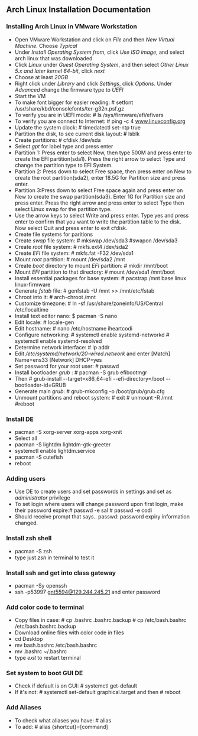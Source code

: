 ## Arch Linux Installation Documentation



### Installing Arch Linux in VMware Workstation


- Open VMware Workstation and click on _File_ and then _New Virtual Machine_. Choose _Typical_ 
- Under _Install Operating System from_, click _Use ISO image_, and select arch linux that was downloaded
- Click _Linux_ under _Guest Operating System_, and then select _Other Linux 5.x and later kernel 64-bit_, click _next_
- Choose at least _20GB_ 
- Right click under _Library_ and click _Settings_, click _Options_. Under _Advanced_ change the firmware type to _UEFI_
- Start the VM
- To make font bigger for easier reading: # setfont /usr/share/kbd/consolefonts/ter-g32n.psf.gz
- To verify you are in UEFI mode: # ls /sys/firmware/efi/efivars
- To verify you are connect to Internet: # ping -c 4 www.linuxconfig.org
- Update the system clock: # timedatectl set-ntp true
- Partition the disk, to see current disk layout: # lsblk
- Create partitions: # cfdisk /dev/sda
- Select _gpt_ for label type and press enter
- Partition 1: Press enter to select New, then type 500M and press enter to create the EFI partition(sda1). Press the right arrow to select Type and change the partition type to EFI System.
- Partition 2: Press down to select Free space, then press enter on New to create the root partition(sda2), enter 18.5G for Partition size and press enter.
- Partition 3:Press down to select Free space again and press enter on New to create the swap partition(sda3). Enter 1G for Partition size and press enter. Press the right arrow and press enter to select Type then select Linux swap for the partition type.
- Use the arrow keys to select Write and press enter. Type yes and press enter to confirm that you want to write the partition table to the disk. Now select Quit and press enter to exit cfdisk.
- Create file systems for paritions
- Create _swap_ file system: # mkswap /dev/sda3 #swapon /dev/sda3
- Create _root_ file system: # mkfs.ext4 /dev/sda2
- Create _EFI_ file system: # mkfs.fat -F32 /dev/sda1
- Mount _root_ partition: # mount /dev/sda2 /mnt
- Create _boot_ directory to mount _EFI_ partition: # mkdir /mnt/boot
- Mount _EFI_ partition to that directory: # mount /dev/sda1 /mnt/boot
- Install essential packages for base system: # pacstrap /mnt base linux linux-firmware
- Generate _fstab_ file: # genfstab -U /mnt >> /mnt/etc/fstab
- Chroot into it: # arch-chroot /mnt
- Customize timezone: # ln -sf /usr/share/zoneinfo/US/Central /etc/localtime
- Install text editor nano: $ pacman -S nano
- Edit locale: # locale-gen
- Edit hostname: # nano /etc/hostname iheartcodi
- Configure networking: # systemctl enable systemd-networkd # systemctl enable systemd-resolved
- Determine network interface: # ip addr
- Edit _/etc/systemd/network/20-wired.network_ and enter [Match]
Name=ens33 [Network] DHCP=yes
- Set password for your root user: # passwd
- Install bootloader _grub_ : # pacman -S grub efibootmgr
- Then # grub-install --target=x86_64-efi --efi-directory=/boot --bootloader-id=GRUB
- Generate main _grub_: # grub-mkconfig -o /boot/grub/grub.cfg
- Unmount partitions and reboot system: # exit # unmount -R /mnt #reboot

### Install DE

- pacman -S xorg-server xorg-apps xorg-xnit
- Select all
- pacman -S lightdm lightdm-gtk-greeter
- systemctl enable lightdm.service
- pacman -S cutefish
- reboot

### Adding users

- Use DE to create users and set passwords in settings and set as _administrator_ privilege
- To set login where users will change password upon first login, make their password expire:# passwd -e sal # passwd -e codi
- Should receive prompt that says.. passwd: password expiry information changed.

### Install zsh shell

- pacman -S zsh
- type just _zsh_ in terminal to test it

### Install ssh and get into class gateway

- pacman -Sy openssh
- ssh -p53997 gnt5594@129.244.245.21 and enter password

### Add color code to terminal

- Copy files in case: # cp .bashrc .bashrc.backup # cp /etc/bash.bashrc /etc/bash.bashrc.backup
- Download online files with color code in files
- cd Desktop
- mv bash.bashrc /etc/bash.bashrc
- mv .bashrc ~/.bashrc
- type _exit_ to restart terminal

### Set system to boot GUI DE

- Check if default is on GUI: # systemctl get-default
- If it's not: # systemctl set-default graphical.target and then # reboot

### Add Aliases

- To check what aliases you have: # alias
- To add: # alias {shortcut}=[command]

